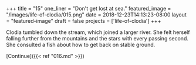 +++
title = "15"
one_liner = "Don't get lost at sea."
featured_image = "/images/life-of-clodia/015.png"
date = 2018-12-23T14:13:23-08:00
layout = "featured-image"
draft = false
projects = ['life-of-clodia']
+++

Clodia tumbled down the stream, which joined a larger river. She felt herself falling further from the mountains and the stars with every passing second. She consulted a fish about how to get back on stable ground.

[Continue]({{< ref "016.md" >}})
